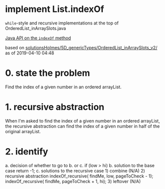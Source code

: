# implement List.indexOf

`while`-style and recursive implementations at the top of
OrderedList_inArraySlots.java

[Java API on the `indexOf` method](https://docs.oracle.com/javase/10/docs/api/java/util/List.html#indexOf(java.lang.Object))

based on [solutionsHolmes/5D_genericTypes/OrderedList_inArraySlots_v2/](https://github.com/stuyvesant-cs/solutionsHolmes/tree/master/5D_genericTypes/OrderedList_inArraySlots_v2)
as of 2019-04-10 04:48

# 0. state the problem
Find the index of a given number in an ordered arrayList.

# 1. recursive abstraction
When I'm asked to find the index of a given number in an ordered arrayList, the recursive abstraction can find the index of a given number in half of the original arrayList.

# 2. identify
a. decision of whether to go to b. or c.
	if (low > hi)
b. solution to the base case
	return -1;
c. solutions to the recursive case
	1) combine (N/A)
	2) recursive abstraction
		indexOf_recursive( findMe, low, pageToCheck - 1);
		indexOf_recursive( findMe, pageToCheck + 1, hi);
	3) leftover (N/A)